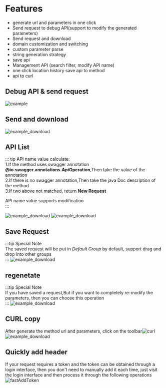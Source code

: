 # Features

* generate url and parameters in one click
* Send request to debug API(support to modify the generated parameters)
* Send request and download
* domain customization and switching
* custom parameter parse
* string generation strategy
* save api
* Management API (search filter, modify API name)
* one click location history save api to method
* api to curl


## Debug API & send request
![example](../../.vuepress/public/img/example_en.gif)

## Send and download
![example_download](../../.vuepress/public/img/downloadFile.gif)

## API List

::: tip API name value calculate:  
1.If the method uses swagger annotation **@io.swagger.annotations.ApiOperation**,Then take the value of the annotation  
2.If there is no swagger annotation,Then take the java Doc description of the method  
3.If two above not matched, return **New Request**  

API name value supports modification  
:::

![example_download](../../.vuepress/public/img/apis_hd.png)
![example_download](../../.vuepress/public/img/apiManager_en.png)


## Save Request
:::tip Special Note  
The saved request will be put in *Default Group* by default, support drag and drop into other groups  
:::
![example_download](../../.vuepress/public/img/saveRequest_en.png)

## regenetate
:::tip Special Note  
If you have saved a request,But if you want to completely re-modify the parameters, then you can choose this operation  
:::
![example_download](../../.vuepress/public/img/regenerate_en.png)

## CURL copy
After generate the method url and parameters, click on the toolbar![curl](../../.vuepress/public/img/icon/curl_dark.svg)
![example_download](../../.vuepress/public/img/curl_en.png)


## Quickly add header
If your request requires a token and the token can be obtained through a login interface, then you don't need to manually add it each time, just visit the login interface and then process it through the following operations
![fastAddToken](../../.vuepress/public/img/fastAddToken_en.gif)